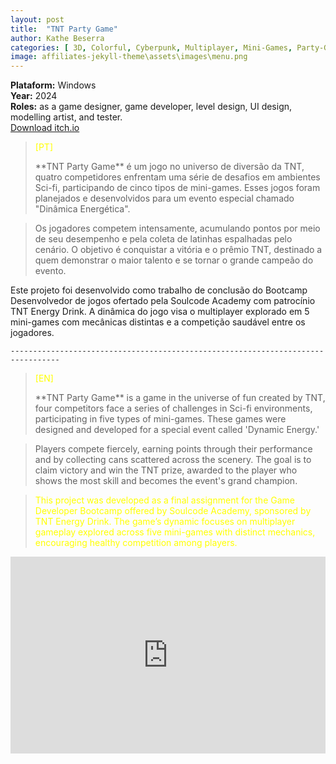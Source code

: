 ```yaml
---
layout: post
title:  "TNT Party Game"
author: Kathe Beserra
categories: [ 3D, Colorful, Cyberpunk, Multiplayer, Mini-Games, Party-Game, Unity, Indie ]
image: affiliates-jekyll-theme\assets\images\menu.png
---
```


**Plataform:** Windows<br> 
**Year:** 2024<br>
**Roles:** as a game designer, game developer, level design, UI design, modelling artist, and tester.<br>
[Download itch.io](https://katheisabelle.itch.io/tnt-party-game)



> <p style="color: yellow;">[PT]</p> **TNT Party Game** é um jogo no universo de diversão da TNT, quatro competidores enfrentam uma série de desafios em ambientes Sci-fi, participando de cinco tipos de mini-games. Esses jogos foram planejados e desenvolvidos para um evento especial chamado "Dinâmica Energética".

> Os jogadores competem intensamente, acumulando pontos por meio de seu desempenho e pela coleta de latinhas espalhadas pelo cenário. O objetivo é conquistar a vitória e o prêmio TNT, destinado a quem demonstrar o maior talento e se tornar o grande campeão do evento.

> <p style="color: yellow;">
  Este projeto foi desenvolvido como trabalho de conclusão do Bootcamp Desenvolvedor de jogos ofertado pela Soulcode Academy com patrocínio TNT Energy Drink. A dinâmica do jogo visa o multiplayer explorado em 5 mini-games com mecânicas distintas e a competição saudável entre os jogadores.</p>



`---------------------------------------------------------------------------------`


> <p style="color: yellow;">[EN]</p> **TNT Party Game** is a game in the universe of fun created by TNT, four competitors face a series of challenges in Sci-fi environments, participating in five types of mini-games. These games were designed and developed for a special event called 'Dynamic Energy.'  

> Players compete fiercely, earning points through their performance and by collecting cans scattered across the scenery. The goal is to claim victory and win the TNT prize, awarded to the player who shows the most skill and becomes the event's grand champion.  

> <p style="color: yellow;">This project was developed as a final assignment for the Game Developer Bootcamp offered by Soulcode Academy, sponsored by TNT Energy Drink. The game’s dynamic focuses on multiplayer gameplay explored across five mini-games with distinct mechanics, encouraging healthy competition among players.</p> 



<p><iframe style="width:100%;" height="315" src="https://www.youtube.com/embed/Cniqsc9QfDo?rel=0&amp;showinfo=0" frameborder="0" allowfullscreen></iframe></p>